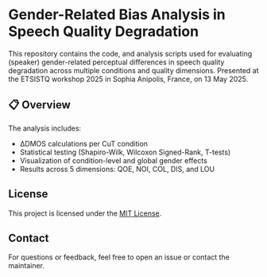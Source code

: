 # Gender-Related Bias Analysis in Speech Quality Degradation

This repository contains the code, and analysis scripts used for evaluating (speaker) gender-related perceptual differences in speech quality degradation across multiple conditions and quality dimensions. Presented at the ETSISTQ workshop 2025 in Sophia Anipolis, France, on 13 May 2025.

## 📋 Overview

The analysis includes:
- ΔDMOS calculations per CuT condition
- Statistical testing (Shapiro-Wilk, Wilcoxon Signed-Rank, T-tests)
- Visualization of condition-level and global gender effects
- Results across 5 dimensions: QOE, NOI, COL, DIS, and LOU


## License

This project is licensed under the [MIT License](LICENSE).

## Contact

For questions or feedback, feel free to open an issue or contact the maintainer.